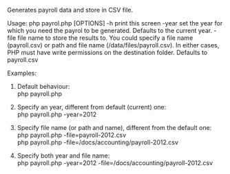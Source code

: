 Generates payroll data and store in CSV file.

Usage: php payrol.php [OPTIONS]
-h  print this screen
-year   set the year for which you need the payrol to be generated. Defaults to the current year.
-file   file name to store the results to. You could specify a file name (payroll.csv) or path and file name (/data/files/payroll.csv). In either cases, PHP must have write permissions on the destination folder. Defaults to payroll.csv

Examples:

1. Default behaviour:<br />
php payroll.php

2. Specify an year, different from default (current) one:<br />
php payroll.php -year=2012

3. Specify file name (or path and name), different from the default one:<br />
php payroll.php -file=payroll-2012.csv<br />
php payroll.php -file=/docs/accounting/payroll-2012.csv

4. Specify both year and file name:<br />
php payroll.php -year=2012 -file=/docs/accounting/payroll-2012.csv